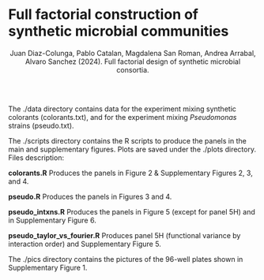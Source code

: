 # Full factorial construction of synthetic microbial communities

<div align="center">Juan Diaz-Colunga, Pablo Catalan, Magdalena San Roman, Andrea Arrabal, Alvaro Sanchez (2024). Full factorial design of synthetic microbial consortia.</div>

<br/><br/>

The ./data directory contains data for the experiment mixing synthetic colorants (colorants.txt), and for the experiment mixing *Pseudomonas* strains (pseudo.txt).

The ./scripts directory contains the R scripts to produce the panels in the main and supplementary figures. Plots are saved under the ./plots directory. Files description:

**colorants.R**   Produces the panels in Figure 2 & Supplementary Figures 2, 3, and 4.

**pseudo.R**   Produces the panels in Figures 3 and 4.

**pseudo_intxns.R**   Produces the panels in Figure 5 (except for panel 5H) and in Supplementary Figure 6.

**pseudo_taylor_vs_fourier.R**   Produces panel 5H (functional variance by interaction order) and Supplementary Figure 5.

The ./pics directory contains the pictures of the 96-well plates shown in Supplementary Figure 1.